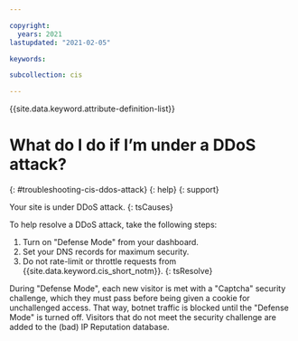 ```yaml
---

copyright:
  years: 2021
lastupdated: "2021-02-05"

keywords: 

subcollection: cis

---
```


{{site.data.keyword.attribute-definition-list}}

# What do I do if I’m under a DDoS attack?
{: #troubleshooting-cis-ddos-attack}
{: help}
{: support}

Your site is under DDoS attack.
{: tsCauses}

To help resolve a DDoS attack, take the following steps:
1. Turn on "Defense Mode" from your dashboard.
2. Set your DNS records for maximum security.
3. Do not rate-limit or throttle requests from {{site.data.keyword.cis_short_notm}}.
{: tsResolve}

During "Defense Mode", each new visitor is met with a "Captcha" security challenge, which they must pass before being given a cookie for unchallenged access. That way, botnet traffic is blocked until the "Defense Mode" is turned off. Visitors that do not meet the security challenge are added to the (bad) IP Reputation database.
